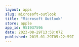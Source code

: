 ```yaml
---
layout: apps
slug: microsoft-outlook
title: "Microsoft Outlook"
store: apple
app_id: 951937596
date: 2023-08-29T13:58:07Z
published: 2015-01-29T05:22:59Z
---
```

